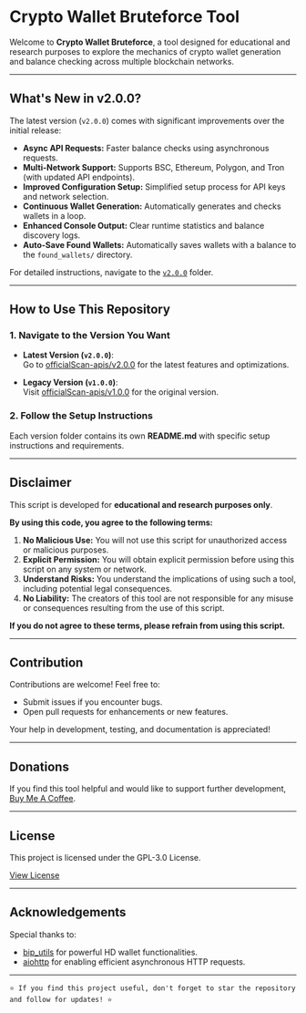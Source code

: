 # **Crypto Wallet Bruteforce Tool**

Welcome to **Crypto Wallet Bruteforce**, a tool designed for educational and research purposes to explore the mechanics of crypto wallet generation and balance checking across multiple blockchain networks.

---

## **What's New in v2.0.0?**

The latest version (`v2.0.0`) comes with significant improvements over the initial release:

- **Async API Requests:** Faster balance checks using asynchronous requests.
- **Multi-Network Support:** Supports BSC, Ethereum, Polygon, and Tron (with updated API endpoints).
- **Improved Configuration Setup:** Simplified setup process for API keys and network selection.
- **Continuous Wallet Generation:** Automatically generates and checks wallets in a loop.
- **Enhanced Console Output:** Clear runtime statistics and balance discovery logs.
- **Auto-Save Found Wallets:** Automatically saves wallets with a balance to the `found_wallets/` directory.

For detailed instructions, navigate to the [`v2.0.0`](./officialScan-apis/v2.0.0/) folder.

---

## How to Use This Repository

### 1. **Navigate to the Version You Want**

- **Latest Version (`v2.0.0`)**:  
  Go to [officialScan-apis/v2.0.0](./officialScan-apis/v2.0.0/) for the latest features and optimizations.

- **Legacy Version (`v1.0.0`)**:  
  Visit [officialScan-apis/v1.0.0](./officialScan-apis/v1.0.0/) for the original version.

### 2. **Follow the Setup Instructions**

Each version folder contains its own **README.md** with specific setup instructions and requirements.

---

## **Disclaimer**

This script is developed for **educational and research purposes only**.

**By using this code, you agree to the following terms:**

1. **No Malicious Use:** You will not use this script for unauthorized access or malicious purposes.
2. **Explicit Permission:** You will obtain explicit permission before using this script on any system or network.
3. **Understand Risks:** You understand the implications of using such a tool, including potential legal consequences.
4. **No Liability:** The creators of this tool are not responsible for any misuse or consequences resulting from the use of this script.

**If you do not agree to these terms, please refrain from using this script.**

---

## **Contribution**

Contributions are welcome! Feel free to:

- Submit issues if you encounter bugs.
- Open pull requests for enhancements or new features.

Your help in development, testing, and documentation is appreciated!

---

## **Donations**

If you find this tool helpful and would like to support further development, [Buy Me A Coffee](https://buymeacoffee.com/niyankhadka/).

---

## **License**

This project is licensed under the GPL-3.0 License.

[View License](https://github.com/niyankhadka/crypto-wallet-bruteforce/blob/main/LICENSE)

---

## **Acknowledgements**

Special thanks to:

   - [bip_utils](https://github.com/ebellocchia/bip_utils/) for powerful HD wallet functionalities.
   - [aiohttp](https://github.com/aio-libs/aiohttp/) for enabling efficient asynchronous HTTP requests.

---

`⭐ If you find this project useful, don't forget to star the repository and follow for updates! ⭐`